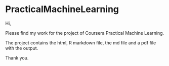 # PracticalMachineLearning

Hi, 

Please find my work for the project of Coursera Practical Machine Learning. 

The project contains the html, R markdown file, the md file and a pdf file with the output. 

Thank you. 
